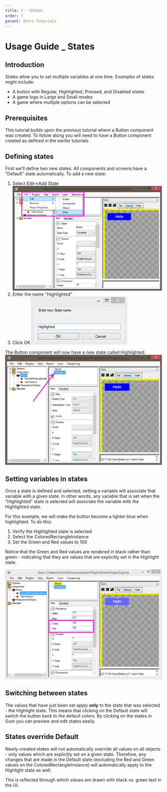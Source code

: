 ```yaml
---
title: 7 - States
order: 7
parent: Intro Tutorials
---
```


# Usage Guide \_ States

## Introduction

States allow you to set multiple variables at one time. Examples of states might include:

* A button with Regular, Highlighted, Pressed, and Disabled states
* A game logo in Large and Small modes
* A game where multiple options can be selected

## Prerequisites

This tutorial builds upon the previous tutorial where a Button component was created. To follow along you will need to have a Button component created as defined in the earlier tutorials.

## Defining states

First we'll define two new states. All components and screens have a "Default" state automatically. To add a new state:

1. Select Edit-&gt;Add State ![](../.gitbook/assets/GumEditAddState.png)
2. Enter the name "Highlighted"
3. Click OK ![](../.gitbook/assets/GumEnterStateName.PNG)

The Button component will now have a new state called Highlighted: ![](../.gitbook/assets/GumState.png)

## Setting variables in states

Once a state is defined and selected, setting a variable will associate that variable with a given state. In other words, any variable that is set when the "Highlighted" state is selected will associate the variable with the Highlighted state.

For this example, we will make the button become a lighter blue when highlighted. To do this:

1. Verify the Highlighted state is selected
2. Select the ColoredRectangleInstance
3. Set the Green and Red values to 100

Notice that the Green and Red values are rendered in black rather than green - indicating that they are values that are explicitly set in the Highlight state.

![](../.gitbook/assets/GumStateValuesSet.png)

## Switching between states

The values that have just been set apply **only** to the state that was selected - the Highlight state. This means that clicking on the Default state will switch the button back to the default colors. By clicking on the states in Gum you can preview and edit states easily.

## States override Default

Newly-created states will not automatically override all values on all objects - only values which are explicitly set on a given state. Therefore, any changes that are made in the Default state \(excluding the Red and Green values on the ColoredRectangleInstance\) will automatically apply to the Highlight state as well.

This is reflected through which values are drawn with black vs. green text in the UI.

